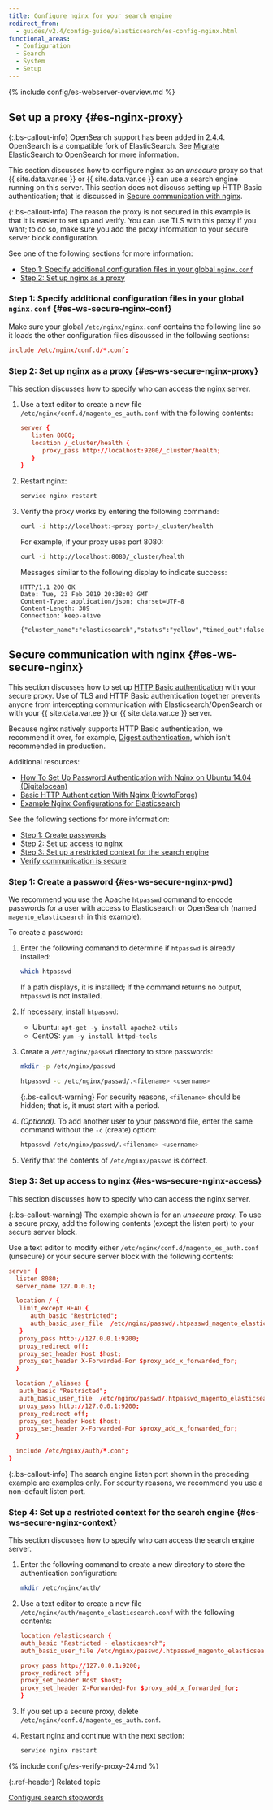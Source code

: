 ```yaml
---
title: Configure nginx for your search engine
redirect_from: 
  - guides/v2.4/config-guide/elasticsearch/es-config-nginx.html
functional_areas:
  - Configuration
  - Search
  - System
  - Setup
---
```


{% include config/es-webserver-overview.md %}

## Set up a proxy {#es-nginx-proxy}

{:.bs-callout-info}
OpenSearch support has been added in 2.4.4. OpenSearch is a compatible fork of ElasticSearch. See [Migrate ElasticSearch to OpenSearch](https://experienceleague.adobe.com/docs/commerce-operations/upgrade-guide/prepare/opensearch-migration.html) for more information.

This section discusses how to configure nginx as an *unsecure* proxy so that {{ site.data.var.ee }} or {{ site.data.var.ce }} can use a search engine running on this server. This section does not discuss setting up HTTP Basic authentication; that is discussed in [Secure communication with nginx](#es-ws-secure-nginx).

 {:.bs-callout-info}
The reason the proxy is not secured in this example is that it is easier to set up and verify. You can use TLS with this proxy if you want; to do so, make sure you add the proxy information to your secure server block configuration.

See one of the following sections for more information:

*  [Step 1: Specify additional configuration files in your global `nginx.conf`](#es-ws-secure-nginx-conf)
*  [Step 2: Set up nginx as a proxy](#es-ws-secure-nginx-proxy)

### Step 1: Specify additional configuration files in your global `nginx.conf` {#es-ws-secure-nginx-conf}

Make sure your global `/etc/nginx/nginx.conf` contains the following line so it loads the other configuration files discussed in the following sections:

```conf
include /etc/nginx/conf.d/*.conf;
```

### Step 2: Set up nginx as a proxy {#es-ws-secure-nginx-proxy}

This section discusses how to specify who can access the [nginx](https://glossary.magento.com/nginx) server.

1. Use a text editor to create a new file `/etc/nginx/conf.d/magento_es_auth.conf` with the following contents:

   ```conf
   server {
      listen 8080;
      location /_cluster/health {
         proxy_pass http://localhost:9200/_cluster/health;
      }
   }
   ```

1. Restart nginx:

   ```bash
   service nginx restart
   ```

1. Verify the proxy works by entering the following command:

   ```bash
   curl -i http://localhost:<proxy port>/_cluster/health
   ```

   For example, if your proxy uses port 8080:

   ```bash
   curl -i http://localhost:8080/_cluster/health
   ```

   Messages similar to the following display to indicate success:

   ```terminal
   HTTP/1.1 200 OK
   Date: Tue, 23 Feb 2019 20:38:03 GMT
   Content-Type: application/json; charset=UTF-8
   Content-Length: 389
   Connection: keep-alive

   {"cluster_name":"elasticsearch","status":"yellow","timed_out":false,"number_of_nodes":1,"number_of_data_nodes":1,"active_primary_shards":5,"active_shards":5,"relocating_shards":0,"initializing_shards":0,"unassigned_shards":5,"delayed_unassigned_shards":0,"number_of_pending_tasks":0,"number_of_in_flight_fetch":0,"task_max_waiting_in_queue_millis":0,"active_shards_percent_as_number":50.0}
   ```

## Secure communication with nginx {#es-ws-secure-nginx}

This section discusses how to set up [HTTP Basic authentication](https://nginx.org/en/docs/http/ngx_http_auth_basic_module.html) with your secure proxy. Use of TLS and HTTP Basic authentication together prevents anyone from intercepting communication with Elasticsearch/OpenSearch or with your {{ site.data.var.ee }} or {{ site.data.var.ce }} server.

Because nginx natively supports HTTP Basic authentication, we recommend it over, for example, [Digest authentication](https://www.nginx.com/resources/wiki/modules/auth_digest/), which isn't recommended in production.

Additional resources:

*  [How To Set Up Password Authentication with Nginx on Ubuntu 14.04 (Digitalocean)](https://www.digitalocean.com/community/tutorials/how-to-set-up-password-authentication-with-nginx-on-ubuntu-14-04)
*  [Basic HTTP Authentication With Nginx (HowtoForge)](https://www.howtoforge.com/basic-http-authentication-with-nginx)
*  [Example Nginx Configurations for Elasticsearch](https://gist.github.com/karmi/b0a9b4c111ed3023a52d)

See the following sections for more information:

*  [Step 1: Create passwords](#es-ws-secure-nginx-pwd)
*  [Step 2: Set up access to nginx](#es-ws-secure-nginx-access)
*  [Step 3: Set up a restricted context for the search engine](#es-ws-secure-nginx-context)
*  [Verify communication is secure](#es-ws-secure-verify)

### Step 1: Create a password {#es-ws-secure-nginx-pwd}

We recommend you use the Apache `htpasswd` command to encode passwords for a user with access to Elasticsearch or OpenSearch (named `magento_elasticsearch` in this example).

To create a password:

1. Enter the following command to determine if `htpasswd` is already installed:

   ```bash
   which htpasswd
   ```

   If a path displays, it is installed; if the command returns no output, `htpasswd` is not installed.

1. If necessary, install `htpasswd`:

   *  Ubuntu: `apt-get -y install apache2-utils`
   *  CentOS: `yum -y install httpd-tools`

1. Create a `/etc/nginx/passwd` directory to store passwords:

   ```bash
   mkdir -p /etc/nginx/passwd
   ```

   ```bash
   htpasswd -c /etc/nginx/passwd/.<filename> <username>
   ```

   {:.bs-callout-warning}
   For security reasons, `<filename>` should be hidden; that is, it must start with a period.

1. *(Optional).* To add another user to your password file, enter the same command without the `-c` (create) option:

   ```bash
   htpasswd /etc/nginx/passwd/.<filename> <username>
   ```

1. Verify that the contents of `/etc/nginx/passwd` is correct.

### Step 3: Set up access to nginx {#es-ws-secure-nginx-access}

This section discusses how to specify who can access the nginx server.

{:.bs-callout-warning}
The example shown is for an *unsecure* proxy. To use a secure proxy, add the following contents (except the listen port) to your secure server block.

Use a text editor to modify either `/etc/nginx/conf.d/magento_es_auth.conf` (unsecure) or your secure server block with the following contents:

```conf
server {
  listen 8080;
  server_name 127.0.0.1;

  location / {
   limit_except HEAD {
      auth_basic "Restricted";
      auth_basic_user_file  /etc/nginx/passwd/.htpasswd_magento_elasticsearch;
   }
   proxy_pass http://127.0.0.1:9200;
   proxy_redirect off;
   proxy_set_header Host $host;
   proxy_set_header X-Forwarded-For $proxy_add_x_forwarded_for;
  }

  location /_aliases {
   auth_basic "Restricted";
   auth_basic_user_file  /etc/nginx/passwd/.htpasswd_magento_elasticsearch;
   proxy_pass http://127.0.0.1:9200;
   proxy_redirect off;
   proxy_set_header Host $host;
   proxy_set_header X-Forwarded-For $proxy_add_x_forwarded_for;
  }

  include /etc/nginx/auth/*.conf;
}
```

 {:.bs-callout-info}
The search engine listen port shown in the preceding example are examples only. For security reasons, we recommend you use a non-default listen port.

### Step 4: Set up a restricted context for the search engine {#es-ws-secure-nginx-context}

This section discusses how to specify who can access the search engine server.

1. Enter the following command to create a new directory to store the authentication configuration:

   ```bash
   mkdir /etc/nginx/auth/
   ```

1. Use a text editor to create a new file `/etc/nginx/auth/magento_elasticsearch.conf` with the following contents:

   ```conf
   location /elasticsearch {
   auth_basic "Restricted - elasticsearch";
   auth_basic_user_file /etc/nginx/passwd/.htpasswd_magento_elasticsearch;

   proxy_pass http://127.0.0.1:9200;
   proxy_redirect off;
   proxy_set_header Host $host;
   proxy_set_header X-Forwarded-For $proxy_add_x_forwarded_for;
   }
   ```

1. If you set up a secure proxy, delete `/etc/nginx/conf.d/magento_es_auth.conf`.
1. Restart nginx and continue with the next section:

   ```bash
   service nginx restart
   ```

{% include config/es-verify-proxy-24.md %}

{:.ref-header}
Related topic

[Configure search stopwords]({{page.baseurl}}/config-guide/elasticsearch/es-config-stopwords.html)
